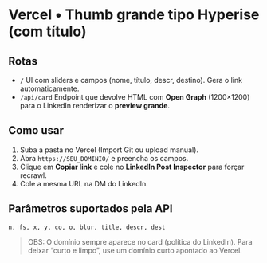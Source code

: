 # Vercel • Thumb grande tipo Hyperise (com título)

## Rotas
- `/` UI com sliders e campos (nome, título, descr, destino). Gera o link automaticamente.
- `/api/card` Endpoint que devolve HTML com **Open Graph** (1200×1200) para o LinkedIn renderizar o **preview grande**.

## Como usar
1) Suba a pasta no Vercel (Import Git ou upload manual).
2) Abra `https://SEU_DOMINIO/` e preencha os campos.
3) Clique em **Copiar link** e cole no **LinkedIn Post Inspector** para forçar recrawl.
4) Cole a mesma URL na DM do LinkedIn.

## Parâmetros suportados pela API
`n, fs, x, y, co, o, blur, title, descr, dest`

> OBS: O domínio sempre aparece no card (política do LinkedIn). Para deixar “curto e limpo”, use um domínio curto apontado ao Vercel.
